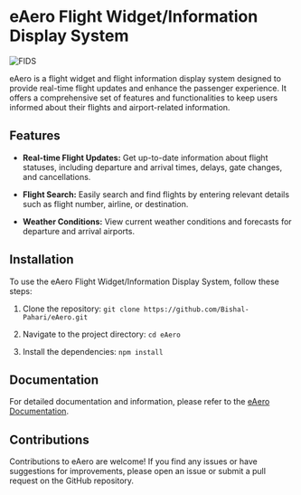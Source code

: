 # eAero Flight Widget/Information Display System

![FIDS](https://github.com/Bishal-Pahari/eAero/assets/61013432/94001ce4-f2b5-4c2f-989a-ee0758f331da)

eAero is a flight widget and flight information display system designed to provide real-time flight updates and enhance the passenger experience. It offers a comprehensive set of features and functionalities to keep users informed about their flights and airport-related information.

## Features

- **Real-time Flight Updates:** Get up-to-date information about flight statuses, including departure and arrival times, delays, gate changes, and cancellations.

- **Flight Search:** Easily search and find flights by entering relevant details such as flight number, airline, or destination.

- **Weather Conditions:** View current weather conditions and forecasts for departure and arrival airports.

## Installation

To use the eAero Flight Widget/Information Display System, follow these steps:

1. Clone the repository:
```git clone https://github.com/Bishal-Pahari/eAero.git```

2. Navigate to the project directory:
```cd eAero```

3. Install the dependencies:
```npm install```

## Documentation
For detailed documentation and information, please refer to the [eAero Documentation](https://example.com/).

## Contributions
Contributions to eAero are welcome! If you find any issues or have suggestions for improvements, please open an issue or submit a pull request on the GitHub repository.


